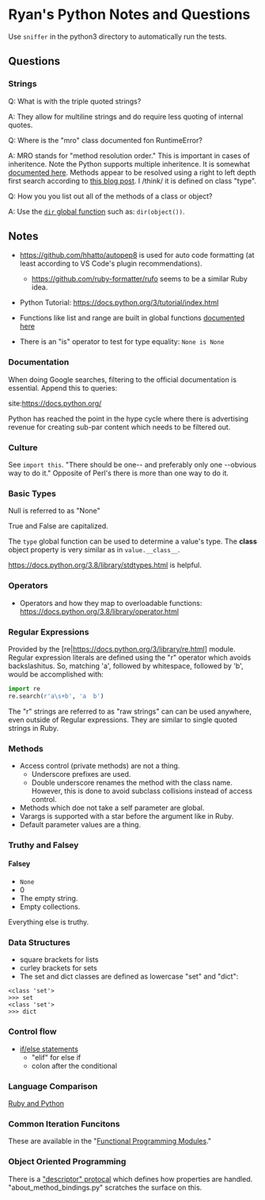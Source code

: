 # Ryan's Python Notes and Questions

Use `sniffer` in the python3 directory to automatically run the tests.

## Questions

### Strings

Q: What is with the triple quoted strings?

A: They allow for multiline strings and do require less quoting of internal quotes.

Q: Where is the "mro" class documented fon RuntimeError?

A: MRO stands for "method resolution order." This is important in cases of inheritence. Note the Python supports multiple inheritence. It is somewhat [documented here](https://docs.python.org/3/reference/datamodel.html#resolving-mro-entries). Methods appear to be resolved using a right to left depth first search according to [this blog post](http://www.srikanthtechnologies.com/blog/python/mro.aspx#:~:text=Method%20Resolution%20Order%20(MRO)%20is,lets%20examine%20a%20few%20cases.). I /think/ it is defined on class "type".

Q: How you you list out all of the methods of a class or object?

A: Use the [`dir` global function](https://docs.python.org/3/library/functions.html#dir) such as: `dir(object())`.

## Notes

* https://github.com/hhatto/autopep8 is used for auto code formatting (at least according to VS Code's plugin recommendations).
  * https://github.com/ruby-formatter/rufo seems to be a similar Ruby idea.

* Python Tutorial: https://docs.python.org/3/tutorial/index.html

* Functions like list and range are built in global functions [documented here](https://docs.python.org/3/library/functions.html)

* There is an "is" operator to test for type equality: `None is None`

### Documentation

When doing Google searches, filtering to the official documentation is essential. Append this to queries:

site:https://docs.python.org/

Python has reached the point in the hype cycle where there is advertising revenue for creating sub-par content which needs to be filtered out.

### Culture

See `import this`. "There should be one-- and preferably only one --obvious way to do it." Opposite of Perl's there is more than one way to do it.

### Basic Types

Null is referred to as "None"

True and False are capitalized.

The `type` global function can be used to determine a value's type. The __class__ object property is very similar as in `value.__class__`.

https://docs.python.org/3.8/library/stdtypes.html is helpful.

### Operators

* Operators and how they map to overloadable functions: https://docs.python.org/3.8/library/operator.html

### Regular Expressions

Provided by the [re|https://docs.python.org/3/library/re.html] module. Regular expression literals are defined using the "r" operator which avoids backslashitus. So, matching 'a', followed by whitespace, followed by 'b', would be accomplished with:

```python
import re
re.search(r'a\s+b', 'a  b')
```

The "r" strings are referred to as "raw strings" can can be used anywhere, even outside of Regular expressions. They are similar to single quoted strings in Ruby.

### Methods

* Access control (private methods) are not a thing.
  * Underscore prefixes are used.
  * Double underscore renames the method with the class name. However, this is done to avoid subclass collisions instead of access control.
* Methods which doe not take a self parameter are global.
* Varargs is supported with a star before the argument like in Ruby.
* Default parameter values are a thing.

### Truthy and Falsey

#### Falsey

* `None`
* 0
* The empty string.
* Empty collections.

Everything else is truthy.

### Data Structures
* square brackets for lists
* curley brackets for sets
* The set and dict classes are defined as lowercase "set" and "dict":

```
<class 'set'>
>>> set
<class 'set'>
>>> dict
```

### Control flow

* [if/else statements](https://docs.python.org/3/tutorial/controlflow.html)
  * "elif" for else if
  * colon after the conditional

### Language Comparison

[Ruby and Python](https://grschafer.com/guides/2013/08/20/ruby-and-python-by-example/)

### Common Iteration Funcitons

These are available in the "[Functional Programming Modules](https://docs.python.org/3/library/functional.html)."

### Object Oriented Programming

There is a ["descriptor" protocal](https://docs.python.org/3/howto/descriptor.html) which defines how properties are handled. "about_method_bindings.py" scratches the surface on this.